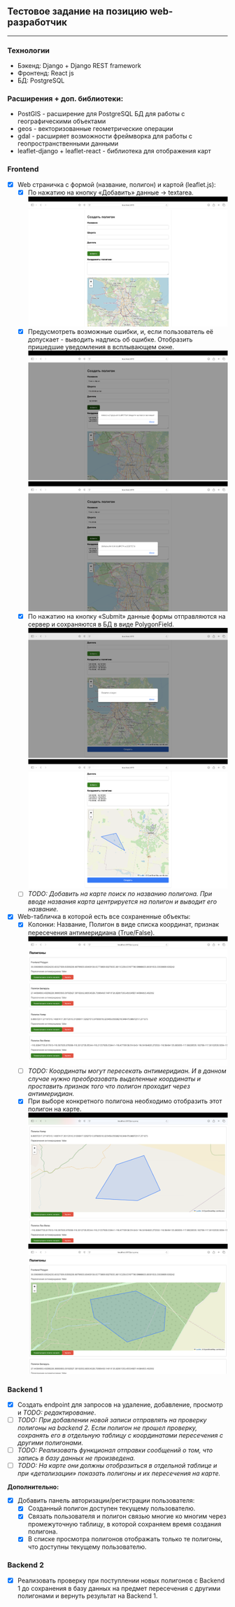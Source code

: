 ## Тестовое задание на позицию web-разработчик

***

### Технологии

- Бэкенд: Django + Django REST framework
- Фронтенд: React js
- БД: PostgreSQL

### Расширения + доп. библиотеки:

- PostGIS - расширение для PostgreSQL БД для работы с географическими объектами
- geos - векторизованные геометрические операции
- gdal - расширяет возможности фреймворка для работы с геопространственными данными
- leaflet-django + leaflet-react - библиотека для отображения карт

### Frontend

- [x] Web страничка с формой (название, полигон) и картой (leaflet.js):
    - [x] По нажатию на кнопку «Добавить» данные -> textarea.
      ![Форма](inc/Page-form.png)
    - [x] Предусмотреть возможные ошибки, и, если пользователь её допускает - выводить надпись об ошибке. Отобразить
      пришедшие уведомления в всплывающем окне.
      ![Ошибка ввода](inc/Page-form-error-1.png)
      ![Ошибка ввода](inc/Page-form-error-2.png)
    - [x] По нажатию на кнопку «Submit» данные формы отправляются на сервер и сохраняются в БД в виде
      PolygonField.
      ![Создание объекта](inc/Page-form-create.png)
      ![Созданный полигон](inc/Page-form-new-polygon.png)
    - [ ] _TODO: Добавить на карте поиск по названию полигона. При вводе названия карта центрируется на полигон и
      выводит
      его название._

- [x] Web-табличка в которой есть все сохраненные объекты:
    - [x] Колонки: Название, Полигон в виде списка координат, признак пересечения антимеридиана (True/False).
      ![Список объектов](inc/Page-list.png)
    - [ ] _TODO: Координаты могут пересекать антимеридиан. И в данном случае нужно преобразовать выделенные координаты и
      проставить признак того что полигон проходит через антимеридиан._
    - [x] При выборе конкретного полигона необходимо отобразить этот полигон на карте.
      ![Детализация](inc/Page-list-details-1.png)
      ![Детализация](inc/Page-list-details-2.png)

### Backend 1

- [x] Создать endpoint для запросов на удаление, добавление, просмотр и _TODO: редактирование_.
- [ ] _TODO: При добавлении новой записи отправлять на проверку полигоны на backend 2. Если полигон не прошел проверку,
  сохранять его в отдельную таблицу с координатами пересечения с другими полигонами._
- [ ] _TODO: Реализовать функционал отправки сообщений о том, что запись в базу данных не произведена._
- [ ] _TODO: На карте они должны отобразиться в отдельной таблице и при «детализации» показать полигоны и их пересечения
  на
  карте._

**Дополнительно:**

- [x] Добавить панель авторизации/регистрации пользователя:
    - [x] Cозданный полигон доступен текущему пользователю.
    - [x] Cвязать пользователя и полигон связью многие ко многим через промежуточную таблицу, в которой сохраняем время
      создания полигона.
    - [x] В списке просмотра полигонов отображать только те полигоны, что доступны текущему пользователю.

### Backend 2

- [x] Реализовать проверку при поступлении новых полигонов с Backend 1 до сохранения в базу данных на предмет
  пересечения с другими полигонами и вернуть результат на Backend 1. 
